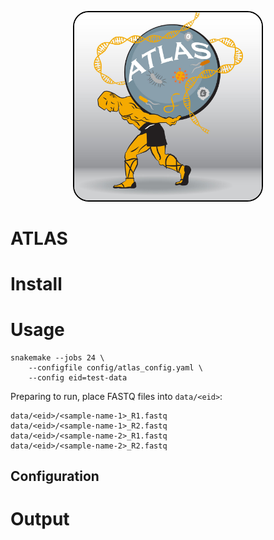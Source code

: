 <p align="center">
    <img src=images/logo.jpg width=300 style="border-radius: 25px; border: 2px solid #000000; align: right" />
</p>

# ATLAS

# Install

# Usage

```
snakemake --jobs 24 \
    --configfile config/atlas_config.yaml \
    --config eid=test-data
```

Preparing to run, place FASTQ files into `data/<eid>`:

```
data/<eid>/<sample-name-1>_R1.fastq
data/<eid>/<sample-name-1>_R2.fastq
data/<eid>/<sample-name-2>_R1.fastq
data/<eid>/<sample-name-2>_R2.fastq
```

## Configuration

# Output
